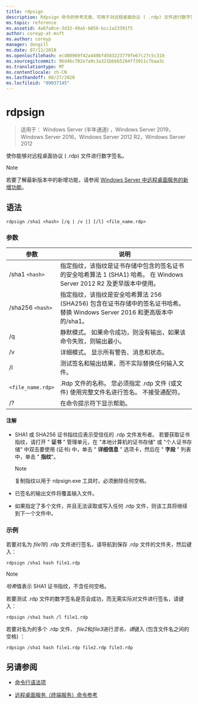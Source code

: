 ```yaml
---
title: rdpsign
description: Rdpsign 命令的参考文章，可用于对远程桌面协议 ( .rdp) 文件进行数字签名。
ms.topic: reference
ms.assetid: 4a6fa8ce-3d32-49a5-b056-bcc1a23391f5
author: coreyp-at-msft
ms.author: coreyp
manager: dongill
ms.date: 07/11/2018
ms.openlocfilehash: ecd80969f42a440bfd583223779fe67c27c5c310
ms.sourcegitcommit: 96d46c702e7a9c3a321bbbb5284f73911c7baa3c
ms.translationtype: MT
ms.contentlocale: zh-CN
ms.lasthandoff: 08/27/2020
ms.locfileid: "89037145"
---
```

# <a name="rdpsign"></a>rdpsign

> 适用于： Windows Server (半年通道) ，Windows Server 2019，Windows Server 2016，Windows Server 2012 R2，Windows Server 2012

使你能够对远程桌面协议 ( .rdp) 文件进行数字签名。

> [!NOTE]
> 若要了解最新版本中的新增功能，请参阅 [Windows Server 中远程桌面服务的新增功能](/previous-versions/windows/it-pro/windows-server-2012-r2-and-2012/dn283323(v=ws.11))。

## <a name="syntax"></a>语法

```
rdpsign /sha1 <hash> [/q | /v |] [/l] <file_name.rdp>
```

### <a name="parameters"></a>参数

| 参数 | 说明 |
|--|--|
| /sha1 `<hash>` | 指定指纹，该指纹是证书存储中包含的签名证书的安全哈希算法 1 (SHA1) 哈希。 在 Windows Server 2012 R2 及更早版本中使用。 |
| /sha256 `<hash>` | 指定指纹，该指纹是安全哈希算法 256 (SHA256) 包含在证书存储中的签名证书哈希。 替换 Windows Server 2016 和更高版本中的/sha1。 |
| /q | 静默模式。 如果命令成功，则没有输出，如果该命令失败，则输出最小。 |
| /v | 详细模式。 显示所有警告、消息和状态。 |
| /l | 测试签名和输出结果，而不实际替换任何输入文件。 |
| `<file_name.rdp>` | .Rdp 文件的名称。 您必须指定 .rdp 文件 (或文件) 使用完整文件名进行签名。 不接受通配符。 |
| /? | 在命令提示符下显示帮助。 |

#### <a name="remarks"></a>注解

- SHA1 或 SHA256 证书指纹应表示受信任的 .rdp 文件发布者。 若要获取证书指纹，请打开 " **证书** " 管理单元，在 "本地计算机的证书存储" 或 "个人证书存储" 中双击要使用 (证书) 中，单击 " **详细信息** " 选项卡，然后在 " **字段** " 列表中，单击 " **指纹**"。

    > [!NOTE]
    > 复制指纹以用于 rdpsign.exe 工具时，必须删除任何空格。

- 已签名的输出文件将覆盖输入文件。

- 如果指定了多个文件，并且无法读取或写入任何 .rdp 文件，则该工具将继续到下一个文件中。

### <a name="examples"></a>示例

若要对名为 *file1*的 .rdp 文件进行签名，请导航到保存 .rdp 文件的文件夹，然后键入：

```
rdpsign /sha1 hash file1.rdp
```

> [!NOTE]
> *哈希*值表示 SHA1 证书指纹，不含任何空格。

若要测试 .rdp 文件的数字签名是否会成功，而无需实际对文件进行签名，请键入：

```
rdpsign /sha1 hash /l file1.rdp
```

若要对名为的多个 .rdp 文件、 *file2*和*file3*进行*签名，请*键入 (包含文件名之间的空格) ：

```
rdpsign /sha1 hash file1.rdp file2.rdp file3.rdp
```

## <a name="see-also"></a>另请参阅

- [命令行语法项](command-line-syntax-key.md)

- [远程桌面服务（终端服务）命令参考](remote-desktop-services-terminal-services-command-reference.md)
